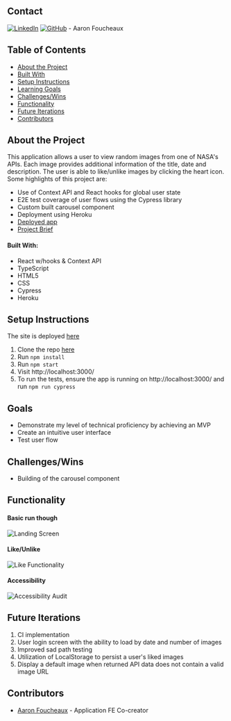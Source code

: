 ## Contact  

[![LinkedIn](https://img.shields.io/badge/-LinkedIn-black.svg?style=flat-square&logo=linkedin&colorB=555)](https://github.com/Afoucheaux) [![GitHub](https://img.shields.io/badge/GitHub-black.svg?&style=flat-square&logo=github&logoColor=white)](https://www.linkedin.com/in/aaron-foucheaux-891626207/) - Aaron Foucheaux

## Table of Contents

- [About the Project](#about-the-project)
- [Built With](#built-with)
- [Setup Instructions](#setup-instructions)
- [Learning Goals](#learning-goals)
- [Challenges/Wins](#challenges)
- [Functionality](#functionality)
- [Future Iterations](#future-iterations)
- [Contributors](#contributors)

## About the Project

This application allows a user to view random images from one of NASA's APIs. Each image provides additional information of the title, date and description. The user is able to like/unlike images by clicking the heart icon. Some highlights of this project are:

- Use of Context API and React hooks for global user state
- E2E test coverage of user flows using the Cypress library
- Custom built carousel component
- Deployment using Heroku
- [Deployed app](https://spacestagram-af.herokuapp.com/)
- [Project Brief](https://docs.google.com/document/d/1QlC6htA5SXEl3YruAOkJWj2-0W3w-n0UOzGuJ1EcktQ/edit#)

#### Built With:

- React w/hooks & Context API
- TypeScript
- HTML5
- CSS
- Cypress
- Heroku

## Setup Instructions

The site is deployed [here](https://spacestagram-af.herokuapp.com/)

1. Clone the repo [here](https://github.com/Afoucheaux/spacestagram_af)
2. Run `npm install`
3. Run `npm start`
4. Visit http://localhost:3000/
5. To run the tests, ensure the app is running on http://localhost:3000/ and run `npm run cypress`

## Goals

- Demonstrate my level of technical proficiency by achieving an MVP
- Create an intuitive user interface
- Test user flow

## Challenges/Wins

- Building of the carousel component

## Functionality

#### Basic run though
![Landing Screen](https://media.giphy.com/media/eBqI2nPuGTSjJ3ZWHN/giphy.gif?cid=790b761194716abd8a87a318ea06bb24dd6d79e2302d1604&rid=giphy.gif&ct=g)

#### Like/Unlike
![Like Functionality](https://media.giphy.com/media/LvLNtw6qTSEvdiVact/giphy.gif?cid=790b761176076af8b469a2fbb546b06d835e9974a1a846fd&rid=giphy.gif&ct=g)

#### Accessibility
![Accessibility Audit](https://i.ibb.co/RckKSwr/spacestagram-accessibility.png)

## Future Iterations

1. CI implementation
2. User login screen with the ability to load by date and number of images
3. Improved sad path testing
4. Utilization of LocalStorage to persist a user's liked images
5. Display a default image when returned API data does not contain a valid image URL

## Contributors

* [Aaron Foucheaux](https://github.com/Afoucheaux) - Application FE Co-creator

